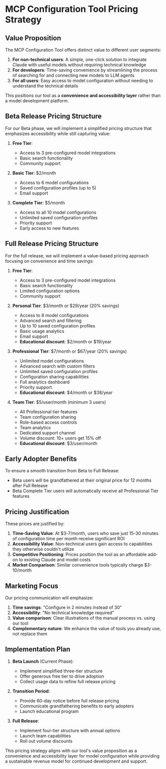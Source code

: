 # MCP Configuration Tool Pricing Strategy

## Value Proposition

The MCP Configuration Tool offers distinct value to different user segments:

1. **For non-technical users**: A simple, one-click solution to integrate Claude with useful models without requiring technical knowledge
2. **For developers**: Time-saving convenience by streamlining the process of searching for and connecting new models to LLM agents
3. **For all users**: Easy access to model configuration without needing to understand the technical details

This positions our tool as a **convenience and accessibility layer** rather than a model development platform.

## Beta Release Pricing Structure

For our Beta phase, we will implement a simplified pricing structure that emphasizes accessibility while still capturing value:

1. **Free Tier**:
   - Access to 3 pre-configured model integrations
   - Basic search functionality
   - Community support

2. **Basic Tier**: $2/month
   - Access to 6 model configurations
   - Saved configuration profiles (up to 5)
   - Email support

3. **Complete Tier**: $5/month
   - Access to all 10 model configurations
   - Unlimited saved configuration profiles
   - Priority support
   - Early access to new features

## Full Release Pricing Structure

For the full release, we will implement a value-based pricing approach focusing on convenience and time savings:

1. **Free Tier**:
   - Access to 3 pre-configured model integrations
   - Basic search functionality
   - Limited configuration options
   - Community support

2. **Personal Tier**: $3/month or $29/year (20% savings)
   - Access to 8 model configurations
   - Advanced search and filtering
   - Up to 10 saved configuration profiles
   - Basic usage analytics
   - Email support
   - **Educational discount**: $2/month or $19/year

3. **Professional Tier**: $7/month or $67/year (20% savings)
   - Unlimited model configurations
   - Advanced search with custom filters
   - Unlimited saved configuration profiles
   - Configuration sharing capabilities
   - Full analytics dashboard
   - Priority support
   - **Educational discount**: $4/month or $38/year

4. **Team Tier**: $5/user/month (minimum 3 users)
   - All Professional tier features
   - Team configuration sharing
   - Role-based access controls
   - Team analytics
   - Dedicated support channel
   - Volume discount: 10+ users get 15% off
   - **Educational discount**: $3/user/month

## Early Adopter Benefits

To ensure a smooth transition from Beta to Full Release:
- Beta users will be grandfathered at their original price for 12 months after Full Release
- Beta Complete Tier users will automatically receive all Professional Tier features

## Pricing Justification

These prices are justified by:

1. **Time-Saving Value**: At $3-7/month, users who save just 15-30 minutes of configuration time per month receive significant ROI
2. **Accessibility Value**: Non-technical users gain access to capabilities they otherwise couldn't utilize
3. **Competitive Positioning**: Prices position the tool as an affordable add-on to existing Claude and model costs
4. **Market Comparison**: Similar convenience tools typically charge $3-10/month

## Marketing Focus

Our pricing communication will emphasize:
1. **Time savings**: "Configure in 2 minutes instead of 30"
2. **Accessibility**: "No technical knowledge required"
3. **Value comparison**: Clear illustrations of the manual process vs. using our tool
4. **Complementary nature**: We enhance the value of tools you already use, not replace them

## Implementation Plan

1. **Beta Launch** (Current Phase):
   - Implement simplified three-tier structure
   - Offer generous free tier to drive adoption
   - Collect usage data to refine full release pricing

2. **Transition Period**:
   - Provide 60-day notice before full release pricing
   - Communicate grandfathering benefits to early adopters
   - Launch educational program

3. **Full Release**:
   - Implement four-tier structure with annual options
   - Launch team capabilities
   - Roll out volume discounts

This pricing strategy aligns with our tool's value proposition as a convenience and accessibility layer for model configuration while providing a sustainable revenue model for continued development and support.
